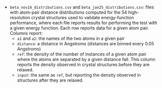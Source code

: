 * `beta_nov16_distributions.csv` and `beta_jan25_distributions.csv`: files with atom-pair distance distributions computed for the 54 high-resolution crystal structures used to validate energy-function performance, where each file reports results for performing the test with a given energy function. Each row reports data for a given atom pair. Columns report:
	* `a1` and `a2`: the names of the two atoms in a given pair
	* `distance`: a distance in Angstroms (distances are binned every 0.05 Angstroms)
	* `ref`: the density of the number of instances of a given atom pair where the atoms are separated by a given distance fall. This column reports the density observed in crystal structures before they are relaxed.
	* `input`: the same as `ref`, but reporting the density observed in structures after they are relaxed.
